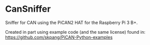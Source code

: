 # CanSniffer
Sniffer for CAN using the PiCAN2 HAT for the Raspberry Pi 3 B+.

Created in part using example code (and the same license) found in:
https://github.com/skpang/PiCAN-Python-examples
